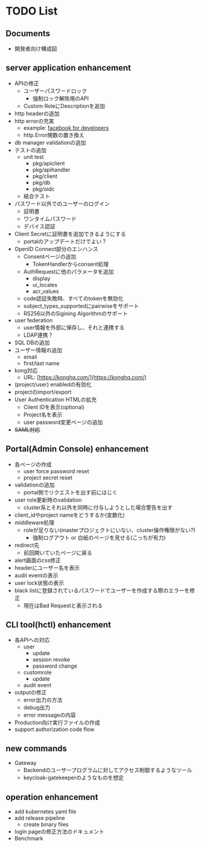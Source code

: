 # TODO List

## Documents

- 開発者向け構成図

## server application enhancement

- APIの修正
  - ユーザーパスワードロック
    - 強制ロック解除用のAPI
  - Custom RoleにDescriptionを追加
- http headerの追加
- http errorの充実
  - example: [facebook for developers](https://developers.facebook.com/docs/messenger-platform/reference/send-api/error-codes?locale=ja_JP)
  - http.Error関数の置き換え
- db manager validationの追加
- テストの追加
  - unit test
    - pkg/apiclient
    - pkg/apihandler
    - pkg/client
    - pkg/db
    - pkg/oidc
  - 結合テスト
- パスワード以外でのユーザーのログイン
  - 証明書
  - ワンタイムパスワード
  - デバイス認証
- Client Secretに証明書を追加できるようにする
  - portalのアップデートだけでよい？
- OpenID Connect部分のエンハンス
  - Consentページの追加
    - TokenHandlerからconsent処理
  - AuthRequestに他のパラメータを追加
    - display
    - ui_locales
    - acr_values
  - code認証失敗時、すべてのtokenを無効化
  - subject_types_supportedにpairwiseをサポート
  - RS256以外のSigining Algorithmのサポート
- user federation
  - user情報を外部に保存し、それと連携する
  - LDAP連携？
- SQL DBの追加
- ユーザー情報の追加
  - email
  - first/last name
- kong対応
  - URL: [https://konghq.com/](https://konghq.com/)
- (project/user) enabledの有効化
- projectのimport/export
- User Authentication HTMLの拡充
  - Client IDを表示(optional)
  - Project名を表示
  - user password変更ページの追加
- ~~SAML対応~~

## Portal(Admin Console) enhancement

- 各ページの作成
  - user force password reset
  - project secret reset
- validationの追加
  - portal側でリクエストを出す前にはじく
- user role更新時のvalidation
  - cluster系とそれ以外を同時に付与しようとした場合警告を出す
- client_idやproject nameをどうするか(変数化)
- middleware処理
  - roleが足りない(masterプロジェクトにいない、cluster操作権限がない?)
    - 強制ログアウト or 白紙のページを見せる(こっちが有力)
- redirect先
  - 前回開いていたページに戻る
- alert画面のcss修正
- headerにユーザー名を表示
- audit eventの表示
- user lock状態の表示
- black listに登録されているパスワードでユーザーを作成する際のエラーを修正
  - 現在はBad Requestと表示される

## CLI tool(hctl) enhancement

- 各APIへの対応
  - user
    - update
    - session revoke
    - password change
  - customrole
    - update
  - audit event
- outputの修正
  - error出力の方法
  - debug出力
  - error messageの内容
- Production向け実行ファイルの作成
- support authorization code flow

## new commands

- Gateway
  - Backendのユーザープログラムに対してアクセス制御するようなツール
  - keycloak-gatekeeperのようなものを想定

## operation enhancement

- add kubernetes yaml file
- add release pipeline
  - create binary files
- login pageの修正方法のドキュメント
- Benchmark
